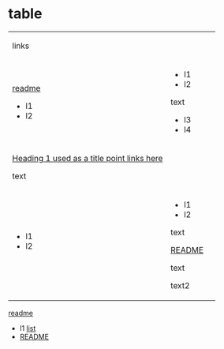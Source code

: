 # table

<table isTableHeaderOn="true" selectedColumns="" selectedRows="" selectedTable="false">
  <tr>
    <td selected="false" align="left">
      <p>links</p>
    </td>
    <td selected="false" align="left">
    </td>
    <td selected="false" align="left">
    </td>
  </tr>
  <tr>
    <td selected="false" align="left">
      <p><a href="./README.md">readme</a></p>
      <ul>
      <li>l1</li>
      <li>l2</li>
      </ul>
    </td>
    <td selected="false" align="left">
      <ul>
      <li>l1</li>
      <li>l2</li>
      </ul>
      <p>text</p>
      <ul>
      <li>l3</li>
      <li>l4</li>
      </ul>
    </td>
    <td selected="false" align="left">
    </td>
  </tr>
  <tr>
    <td selected="false" align="left">
      <p><a href="">Heading 1 used as a title point links here</a></p>
      <p>text</p>
    </td>
    <td selected="false" align="left">
    </td>
    <td selected="false" align="left">
    </td>
  </tr>
  <tr>
    <td selected="false" align="left">
      <ul>
      <li>l1</li>
      <li>l2</li>
      </ul>
      <p><img src="https://archbee-image-uploads-qa.s3.amazonaws.com/BbT7KQqqvz3LSYn2rwmao/nitf2mDRX0zIo1URGkMWW_image.png" alt=""></p>
    </td>
    <td selected="false" align="left">
      <ul>
      <li>l1</li>
      <li>l2</li>
      </ul>
      <p>text</p>
      <p><a href="./README.md">README</a></p>
      <p>text</p>
      <p>text2</p>
    </td>
    <td selected="false" align="left">
    </td>
  </tr>
</table>

<a href="./README.md" target="_blank">readme</a>

- l1 [list]()&#x20;
- [README](./README.md)&#x20;

